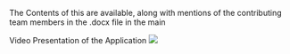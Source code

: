 The Contents of this are available, along with mentions of the contributing team members in the .docx file in the main

Video Presentation of the Application
![](https://youtu.be/8BfVQoG7Hd8)
